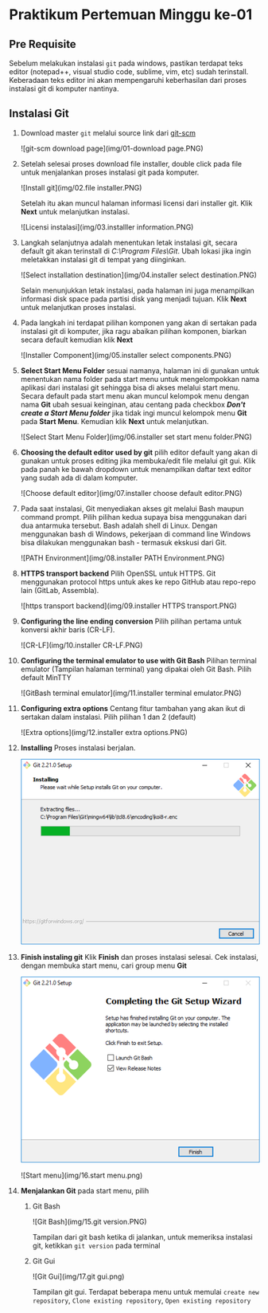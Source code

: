 # Praktikum Pertemuan Minggu ke-01

## Pre Requisite

Sebelum melakukan instalasi `git` pada windows, pastikan terdapat teks editor (notepad++, visual studio code, sublime, vim, etc) sudah terinstall. Keberadaan teks editor ini akan mempengaruhi keberhasilan dari proses instalasi git di komputer nantinya.

## Instalasi Git

1. Download master `git` melalui source link dari [git-scm](https://git-scm.com/download/win)

    ![git-scm download page](img/01-download page.PNG)

2. Setelah selesai proses download file installer, double click pada file untuk menjalankan proses instalasi git pada komputer.

    ![Install git](img/02.file installer.PNG)

    Setelah itu akan muncul halaman informasi licensi dari installer git. Klik **Next** untuk melanjutkan instalasi.

    ![Licensi instalasi](img/03.installler information.PNG)

3. Langkah selanjutnya adalah menentukan letak instalasi git, secara default git akan terinstall di _C:\Program Files\Git_. Ubah lokasi jika ingin meletakkan instalasi git di tempat yang diinginkan.

    ![Select installation destination](img/04.installer select destination.PNG)

    Selain menunjukkan letak instalasi, pada halaman ini juga menampilkan informasi disk space pada partisi disk yang menjadi tujuan. Klik **Next** untuk melanjutkan proses instalasi.

4. Pada langkah ini terdapat pilihan komponen yang akan di sertakan pada instalasi git di komputer, jika ragu abaikan pilihan komponen, biarkan secara default kemudian klik **Next**

    ![Installer Component](img/05.installer select components.PNG)

5. **Select Start Menu Folder** sesuai namanya, halaman ini di gunakan untuk menentukan nama folder pada start menu untuk mengelompokkan nama aplikasi dari instalasi git sehingga bisa di akses melalui start menu. Secara default pada start menu akan muncul kelompok menu dengan nama **Git** ubah sesuai keinginan, atau centang pada checkbox _**Don't create a Start Menu folder**_ jika tidak ingi muncul kelompok menu **Git** pada **Start Menu**. Kemudian klik **Next** untuk melanjutkan.

    ![Select Start Menu Folder](img/06.installer set start menu folder.PNG)

6. **Choosing the default editor used by git** pilih editor default yang akan di gunakan untuk proses editing jika membuka/edit file melalui git gui. Klik pada panah ke bawah dropdown untuk menampilkan daftar text editor yang sudah ada di dalam komputer.

    ![Choose default editor](img/07.installer choose default editor.PNG)

7. Pada saat instalasi, Git menyediakan akses git melalui Bash maupun command prompt. Pilih pilihan kedua supaya bisa menggunakan dari dua antarmuka tersebut. Bash adalah shell di Linux. Dengan menggunakan bash di Windows, pekerjaan di command line Windows bisa dilakukan menggunakan bash - termasuk ekskusi dari Git.

    ![PATH Environment](img/08.installer PATH Environment.PNG)

8. **HTTPS transport backend** Pilih OpenSSL untuk HTTPS. Git menggunakan protocol https untuk akes ke repo GitHub atau repo-repo lain (GitLab, Assembla).

    ![https transport backend](img/09.installer HTTPS transport.PNG)

9. **Configuring the line ending conversion** Pilih pilihan pertama untuk konversi akhir baris (CR-LF).

    ![CR-LF](img/10.installer CR-LF.PNG)

10. **Configuring the terminal emulator to use with Git Bash** Pilihan terminal emulator (Tampilan halaman terminal) yang dipakai oleh Git Bash. Pilih default MinTTY

    ![GitBash terminal emulator](img/11.installer terminal emulator.PNG)

11. **Configuring extra options** Centang fitur tambahan yang akan ikut di sertakan dalam instalasi. Pilih pilihan 1 dan 2 (default)

    ![Extra options](img/12.installer extra options.PNG)

12. **Installing** Proses instalasi berjalan.

    ![Instalasi](img/13.installing.PNG)

13. **Finish instaling git** Klik **Finish** dan proses instalasi selesai. Cek instalasi, dengan membuka start menu, cari group menu **Git**

    ![Finish instalation](img/14.finish.PNG)

    ![Start menu](img/16.start menu.png)

14. **Menjalankan Git** pada start menu, pilih
    1. Git Bash

        ![Git Bash](img/15.git version.PNG)

        Tampilan dari git bash ketika di jalankan, untuk memeriksa instalasi git, ketikkan `git version` pada terminal

    2. Git Gui

        ![Git Gui](img/17.git gui.png)

        Tampilan git gui. Terdapat beberapa menu untuk memulai `create new repository`, `Clone existing repository`, `Open existing repository`
